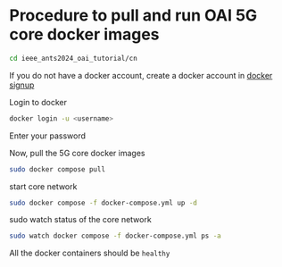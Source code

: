 # Procedure to pull and run OAI 5G core docker images 


```bash
cd ieee_ants2024_oai_tutorial/cn
```

If you do not have a docker account, create a docker account in [docker signup](https://www.docker.com/) 

Login to docker

```bash
docker login -u <username>
```

Enter your password

Now, pull the 5G core docker images

```bash
sudo docker compose pull
```

start core network
```bash
sudo docker compose -f docker-compose.yml up -d
```

sudo watch status of the core network
```bash
sudo watch docker compose -f docker-compose.yml ps -a
```
All the docker containers should be `healthy`
